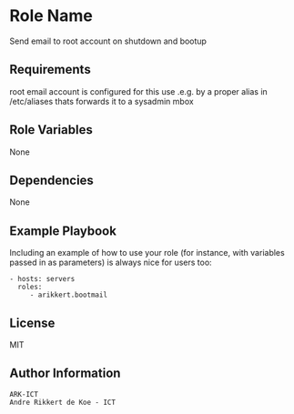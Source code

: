 Role Name
=========

Send email to root account on shutdown and bootup

Requirements
------------

root email account is configured for this use .e.g. by a proper alias in /etc/aliases thats forwards it to a sysadmin mbox

Role Variables
--------------

None

Dependencies
------------

None

Example Playbook
----------------

Including an example of how to use your role (for instance, with variables passed in as parameters) is always nice for users too:

    - hosts: servers
      roles:
         - arikkert.bootmail

License
-------

MIT

Author Information
------------------

    ARK-ICT
    Andre Rikkert de Koe - ICT
